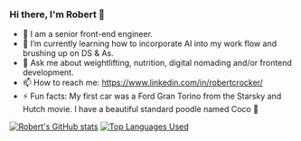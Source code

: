 ### Hi there, I'm Robert 👋

- 🔭 I am a senior front-end engineer.
- 🌱 I’m currently learning how to incorporate AI into my work flow and brushing up on DS & As.
- 💬 Ask me about weightlifting, nutrition, digital nomading and/or frontend development.
- 📫 How to reach me: https://www.linkedin.com/in/robertcrocker/
- ⚡  Fun facts: My first car was a Ford Gran Torino from the Starsky and Hutch movie. I have a beautiful standard poodle named Coco 🐩

[![Robert's GitHub stats](https://github-readme-stats.vercel.app/api?username=robcrock)](https://github.com/anuraghazra/github-readme-stats&theme=discord_old_blurple&show_icons=true)
[![Top Languages Used](https://github-readme-stats.vercel.app/api/top-langs/?username=robcrock)](https://github.com/robcrock/github-readme-stats)

